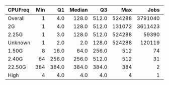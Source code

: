 | CPUFreq   |   Min |    Q1 |   Median |    Q3 |    Max |    Jobs |     Nodeh |   PercentUse |   Users |   Projects |
|:----------|------:|------:|---------:|------:|-------:|--------:|----------:|-------------:|--------:|-----------:|
| Overall   |     1 |   4.0 |    128.0 | 512.0 | 524288 | 3791040 | 3803736.3 |        100.0 |     835 |        128 |
| 2G        |     1 |   4.0 |    128.0 | 512.0 | 131072 | 3611423 | 2813669.5 |         74.0 |     698 |        111 |
| 2.25G     |     1 |   3.0 |    128.0 | 512.0 | 524288 |   59390 |  648627.9 |         17.1 |     122 |         38 |
| Unknown   |     1 |   2.0 |      2.0 | 128.0 | 524288 |  120119 |  340001.6 |          8.9 |     645 |        107 |
| 1.50G     |     8 |  16.0 |     64.0 | 256.0 |    512 |      74 |    1414.7 |          0.0 |       2 |          1 |
| 2.40G     |    64 | 256.0 |    256.0 | 512.0 |    512 |      31 |      22.4 |          0.0 |       1 |          1 |
| 22.50G    |   384 | 384.0 |    384.0 | 384.0 |    384 |       2 |       0.1 |          0.0 |       1 |          1 |
| High      |     4 |   4.0 |      4.0 |   4.0 |      4 |       1 |       0.0 |          0.0 |       1 |          1 |
